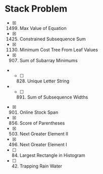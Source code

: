 # Stack Problem 
- [x] 1499. Max Value of Equation
- [x] 1425. Constrained Subsequence Sum
- [x] 1130. Minimum Cost Tree From Leaf Values
- [x] 907. Sum of Subarray Minimums 
- - [ ] 828. Unique Letter String
- - [ ] 891. Sum of Subsequence Widths
- [x] 901. Online Stock Span
- [x] 856. Score of Parentheses
- [x] 503. Next Greater Element II
- [x] 496. Next Greater Element I
- [ ] 84. Largest Rectangle in Histogram
- [ ] 42. Trapping Rain Water